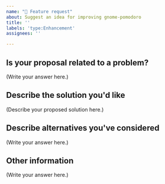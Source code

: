 ```yaml
---
name: "🚀 Feature request"
about: Suggest an idea for improving gnome-pomodoro
title: ''
labels: 'type:Enhancement'
assignees: ''

---
```


## Is your proposal related to a problem?

(Write your answer here.)

## Describe the solution you'd like

(Describe your proposed solution here.)

## Describe alternatives you've considered

(Write your answer here.)

## Other information

(Write your answer here.)
